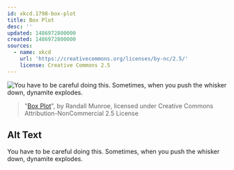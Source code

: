 ```yaml
---
id: xkcd.1798-box-plot
title: Box Plot
desc: ''
updated: 1486972800000
created: 1486972800000
sources:
  - name: xkcd
    url: 'https://creativecommons.org/licenses/by-nc/2.5/'
    license: Creative Commons 2.5
---
```

![You have to be careful doing this. Sometimes, when you push the whisker down, dynamite explodes.](https://imgs.xkcd.com/comics/box_plot.png)
> "[Box Plot](https://xkcd.com/1798/)", by Randall Munroe, licensed under Creative Commons Attribution-NonCommercial 2.5 License

## Alt Text
You have to be careful doing this. Sometimes, when you push the whisker down, dynamite explodes.
